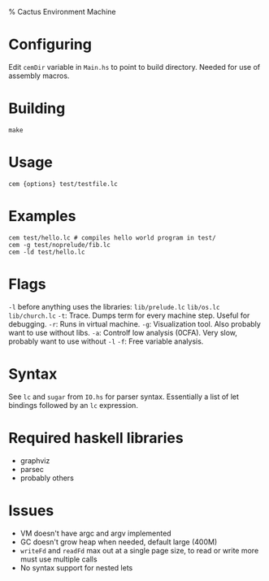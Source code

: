 % Cactus Environment Machine

# Configuring
Edit `cemDir` variable in `Main.hs` to point to build directory.  Needed for
use of assembly macros.

# Building
    make

# Usage
    cem {options} test/testfile.lc

# Examples
    cem test/hello.lc # compiles hello world program in test/
    cem -g test/noprelude/fib.lc
    cem -ld test/hello.lc

# Flags
`-l` before anything uses the libraries: `lib/prelude.lc` `lib/os.lc` `lib/church.lc`
`-t`: Trace. Dumps term for every machine step. Useful for debugging.
`-r`: Runs in virtual machine.
`-g`: Visualization tool. Also probably want to use without libs.
`-a`: Controlf low analysis (0CFA). Very slow, probably want to use without `-l`
`-f`: Free variable analysis. 

# Syntax
See `lc` and `sugar` from `IO.hs` for parser syntax. Essentially a list of let
bindings followed by an `lc` expression.

# Required haskell libraries
- graphviz
- parsec
- probably others

# Issues
- VM doesn't have argc and argv implemented
- GC doesn't grow heap when needed, default large (400M)
- `writeFd` and `readFd` max out at a single page size, to read or write more
  must use multiple calls
- No syntax support for nested lets
